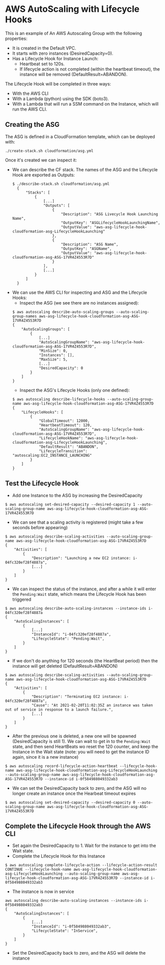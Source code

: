 # AWS AutoScaling with Lifecycle Hooks

This is an example of An AWS Autoscaling Group with the following properties:
* It is created in the Default VPC.
* It starts with zero instances (DesiredCapacity=0).
* Has a Lifecycle Hook for Instance Launch:
    * Heartbeat set to 120s.
    * If lifecycle action is not completed (within the heartbeat timeout), the instance will be removed (DefaultResult=ABANDON).

The Lifecycle Hook will be completed in three ways:
* With the AWS CLI
* With a Lambda (python) using the SDK (boto3).
* With a Lambda that will run a SSM command on the Instance, which will run the AWS CLI.

## Creating the ASG

The ASG is defined in a CloudFormation template, which can be deployed with:
```
./create-stack.sh cloudformation/asg.yml
```
Once it's created we can inspect it:
* We can describe the CF stack. The names of the ASG and the Lifecycle Hook are exported as Outputs:
  ```
  $ ./describe-stack.sh cloudformation/asg.yml
    {
        "Stacks": [
            {
                [...]
                "Outputs": [
                    {
                        "Description": "ASG Livecycle Hook Launching Name",
                        "OutputKey": "ASGLifecycleHookLaunchingName",
                        "OutputValue": "aws-asg-lifecycle-hook-cloudformation-asg-LifecycleHookLaunching"
                    },
                    {
                        "Description": "ASG Name",
                        "OutputKey": "ASGName",
                        "OutputValue": "aws-asg-lifecycle-hook-cloudformation-asg-ASG-17VR4Z4553R7D"
                    }
                ],
                [...]
            }
        ]
    }
  ```
* We can use the AWS CLI for inspecting and ASG and the Lifecycle Hooks:
    * Inspect the ASG (we see there are no instances assigned):
    ```
    $ aws autoscaling describe-auto-scaling-groups --auto-scaling-group-names aws-asg-lifecycle-hook-cloudformation-asg-ASG-17VR4Z4553R7D
    {
        "AutoScalingGroups": [
            {
                [...]
                "AutoScalingGroupName": "aws-asg-lifecycle-hook-cloudformation-asg-ASG-17VR4Z4553R7D",
                "MinSize": 0,
                "Instances": [],
                "MaxSize": 5,
                [...]
                "DesiredCapacity": 0
            }
        ]
    }
    ```
    * Inspect the ASG's Lifecycle Hooks (only one defined):
    ```
    $ aws autoscaling describe-lifecycle-hooks --auto-scaling-group-name aws-asg-lifecycle-hook-cloudformation-asg-ASG-17VR4Z4553R7D
    {
        "LifecycleHooks": [
            {
                "GlobalTimeout": 12000,
                "HeartbeatTimeout": 120,
                "AutoScalingGroupName": "aws-asg-lifecycle-hook-cloudformation-asg-ASG-17VR4Z4553R7D",
                "LifecycleHookName": "aws-asg-lifecycle-hook-cloudformation-asg-LifecycleHookLaunching",
                "DefaultResult": "ABANDON",
                "LifecycleTransition": "autoscaling:EC2_INSTANCE_LAUNCHING"
            }
        ]
    }
    ```

## Test the Lifecycle Hook
* Add one Instance to the ASG by increasing the DesiredCapacity
```
$ aws autoscaling set-desired-capacity --desired-capacity 1 --auto-scaling-group-name aws-asg-lifecycle-hook-cloudformation-asg-ASG-17VR4Z4553R7D
```
* We can see that a scaling activity is registered (might take a few seconds before appearing)
```
$ aws autoscaling describe-scaling-activities --auto-scaling-group-name aws-asg-lifecycle-hook-cloudformation-asg-ASG-17VR4Z4553R7D
{
    "Activities": [
        {
            "Description": "Launching a new EC2 instance: i-04fc320ef28f4887a",
            [...]
        }
    ]
}
```
* We can inspect the status of the instance, and after a while it will enter the `Pending:Wait` state, which means the Lifecycle Hook has been triggered
```
$ aws autoscaling describe-auto-scaling-instances --instance-ids i-04fc320ef28f4887a
{
    "AutoScalingInstances": [
        {
            [...]
            "InstanceId": "i-04fc320ef28f4887a",
            "LifecycleState": "Pending:Wait",
        }
    ]
}
```
* If we don't do anything for 120 seconds (the HeartBeat period) then the instance will get deleted (DefaultResult=ABANDON)
```
$ aws autoscaling describe-scaling-activities --auto-scaling-group-name aws-asg-lifecycle-hook-cloudformation-asg-ASG-17VR4Z4553R7D
{
    "Activities": [
        {
            "Description": "Terminating EC2 instance: i-04fc320ef28f4887a",
            "Cause": "At 2021-02-20T11:02:35Z an instance was taken out of service in response to a launch failure.",
            [...]
        }
    ]
}
```
* After the previous one is deleted, a new one will be spawned (DesiredCapacity is still 1). We can wait to get in to the `Pending:Wait` state, and then send HeartBeats wo reset the 120 counter, and keep the Instance in the Wait state (note: you will need to get the instance ID again, since it is a new instance)
```
$ aws autoscaling record-lifecycle-action-heartbeat --lifecycle-hook-name aws-asg-lifecycle-hook-cloudformation-asg-LifecycleHookLaunching --auto-scaling-group-name aws-asg-lifecycle-hook-cloudformation-asg-ASG-17VR4Z4553R7D --instance-id i-0f584988049332ab3
```
* We can set the DesiredCapacity back to zero, and the ASG will no longer create an instance once the Hearbeat timeout expires
```
$ aws autoscaling set-desired-capacity --desired-capacity 0 --auto-scaling-group-name aws-asg-lifecycle-hook-cloudformation-asg-ASG-17VR4Z4553R7D
```

## Complete the Lifecycle Hook through the AWS CLI
* Set again the DesiredCapacity to 1. Wait for the instance to get into the Wait state.
* Complete the Lifecycle Hook for this Instance
```
$ aws autoscaling complete-lifecycle-action --lifecycle-action-result CONTINUE --lifecycle-hook-name aws-asg-lifecycle-hook-cloudformation-asg-LifecycleHookLaunching --auto-scaling-group-name aws-asg-lifecycle-hook-cloudformation-asg-ASG-17VR4Z4553R7D --instance-id i-0f584988049332ab3
```
* The instance is now in service
```
aws autoscaling describe-auto-scaling-instances --instance-ids i-0f584988049332ab3
{
    "AutoScalingInstances": [
        {
            [...]
            "InstanceId": "i-0f584988049332ab3",
            "LifecycleState": "InService",
        }
    ]
}
```
* Set the DesiredCapacity back to zero, and the ASG will delete the instance
